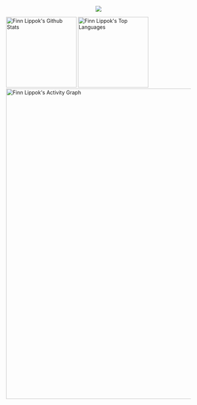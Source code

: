 <p align="center">
  <a href="https://github.com/DenverCoder1/readme-typing-svg"><img src="https://readme-typing-svg.demolab.com/?lines=<👋Hello, World!/>;<👋Hallo, World!/>;<👋Hola, World!/>;<👋Bonjour, World!/>;<👋Namaste, World!/>;<👋Olá, World!/>;<👋Ciao, World!/>&font=Roboto%20Code&center=true&width=480&height=45&color=1F6FEB&vCenter=true&size=22&pause=900"></a> 
</p>
 
 <a href="https://github.com/anuraghazra/github-readme-stats">
<img alt="Finn Lippok's Github Stats" src="https://denvercoder1-github-readme-stats.vercel.app/api/?username=FinnPL&show_icons=true&include_all_commits=true&count_private=true&theme=react&hide_border=true&bg_color=1F222E&title_color=1F6FEB&icon_color=F8D866" height="192px"/></a>

 <a href="https://github.com/anuraghazra/github-readme-stats">
 <img alt="Finn Lippok's Top Languages" src="https://github-readme-stats.vercel.app/api/top-langs/?username=FinnPL&langs_count=8&layout=compact&theme=react&hide_border=true&bg_color=1F222E&title_color=1F6FEB&icon_color=F8D866&hide=Jupyter%20Notebook" height="192px"/></a>

 <a href="https://github.com/ashutosh00710/github-readme-activity-graph">
 <img alt="Finn Lippok's Activity Graph" src="https://github-readme-activity-graph.cyclic.app/graph/?username=FinnPL&bg_color=1F222E&color=1F6FEB&line=1F6FEB&point=FFFFFF&hide_border=true"width="845"/></a>
